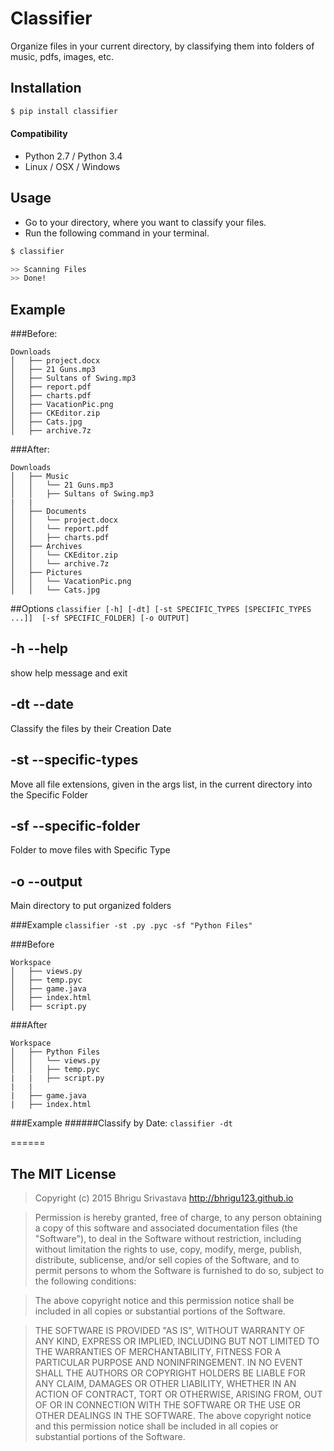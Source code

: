 # Classifier
Organize files in your current directory, by classifying them into folders of music, pdfs, images, etc.

## Installation
```sh
$ pip install classifier
```
#### Compatibility
* Python 2.7 / Python 3.4
* Linux / OSX / Windows


## Usage
* Go to your directory, where you want to classify your files.
* Run the following command in your terminal.
```sh
$ classifier
```
```sh
>> Scanning Files
>> Done!
```

## Example
###Before:
```
Downloads
│   ├── project.docx
│   ├── 21 Guns.mp3
│   ├── Sultans of Swing.mp3
│   ├── report.pdf
│   ├── charts.pdf
│   ├── VacationPic.png
│   ├── CKEditor.zip
│   ├── Cats.jpg
│   ├── archive.7z
```

###After:
```
Downloads
│   ├── Music
│   │   └── 21 Guns.mp3
│   │   ├── Sultans of Swing.mp3
|	|
│   ├── Documents
│   │   └── project.docx
│   │   └── report.pdf
│   │   ├── charts.pdf
│   ├── Archives
│   │   └── CKEditor.zip
│   │   └── archive.7z
│   ├── Pictures
│   │   └── VacationPic.png
│   │   └── Cats.jpg
```


##Options
`classifier [-h] [-dt] [-st SPECIFIC_TYPES [SPECIFIC_TYPES ...]] 
			[-sf SPECIFIC_FOLDER] [-o OUTPUT]`
## -h --help
show help message and exit

## -dt --date
Classify the files by their Creation Date

## -st --specific-types
Move all file extensions, given in the args list, in the current directory into the Specific Folder

## -sf --specific-folder
Folder to move files with Specific Type

## -o --output
Main directory to put organized folders 

###Example
`classifier -st .py .pyc -sf "Python Files"`

###Before
```
Workspace
│   ├── views.py
│   ├── temp.pyc
│   ├── game.java
│   ├── index.html
│   ├── script.py
```


###After
```
Workspace
│   ├── Python Files
│   │   └── views.py
│   │   ├── temp.pyc
|	|	├── script.py
|	|
|	├── game.java
|	├── index.html

```

###Example
######Classify by Date:
`classifier -dt`

======

## The MIT License
> Copyright (c) 2015 Bhrigu Srivastava http://bhrigu123.github.io

> Permission is hereby granted, free of charge, to any person obtaining a copy
of this software and associated documentation files (the "Software"), to deal
in the Software without restriction, including without limitation the rights
to use, copy, modify, merge, publish, distribute, sublicense, and/or sell
copies of the Software, and to permit persons to whom the Software is
furnished to do so, subject to the following conditions:

> The above copyright notice and this permission notice shall be included in
all copies or substantial portions of the Software.

> THE SOFTWARE IS PROVIDED "AS IS", WITHOUT WARRANTY OF ANY KIND, EXPRESS OR
IMPLIED, INCLUDING BUT NOT LIMITED TO THE WARRANTIES OF MERCHANTABILITY,
FITNESS FOR A PARTICULAR PURPOSE AND NONINFRINGEMENT. IN NO EVENT SHALL THE
AUTHORS OR COPYRIGHT HOLDERS BE LIABLE FOR ANY CLAIM, DAMAGES OR OTHER
LIABILITY, WHETHER IN AN ACTION OF CONTRACT, TORT OR OTHERWISE, ARISING FROM,
OUT OF OR IN CONNECTION WITH THE SOFTWARE OR THE USE OR OTHER DEALINGS IN
THE SOFTWARE.
The above copyright notice and this permission notice shall be included in all copies or substantial portions of the Software.
